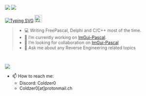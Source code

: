 ![](https://github-profile-summary-cards.vercel.app/api/cards/stats?username=Coldzer0&theme=github_dark)
![](http://github-profile-summary-cards.vercel.app/api/cards/most-commit-language?username=Coldzer0&theme=github_dark)

[![Typing SVG](https://readme-typing-svg.herokuapp.com?font=Fira+Code&weight=600&size=18&duration=3000&pause=1000&color=0BA922&center=true&vCenter=true&random=false&width=435&lines=Welcome+to+Pascal+Paradise)](https://git.io/typing-svg)
<img alt="FPC" height="24" src="https://www.freepascal.org/pic/logo.gif" />

> - 💻 Writing FreePascal, Delphi and C/C++ most of the time.
> - 🔭 I’m currently working on [ImGui-Pascal](https://github.com/Coldzer0/ImGui-Pascal).
> - 👯 I’m looking for collaboration on [ImGui-Pascal](https://github.com/Coldzer0/ImGui-Pascal)
> - 💬 Ask me about any Reverse Engineering related topics

<br>

[![](https://img.shields.io/static/v1?label=Sponsor&message=%E2%9D%A4&logo=GitHub&color=%23fe8e86)](https://github.com/sponsors/Coldzer0)

- 📫 How to reach me:
  - Discord: Coldzer0 
  - Coldzer0[at]protonmail.ch
  
